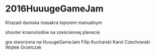 # 2016HuuugeGameJam
Khazad-dumska masakra toporem manualnym

shooter krasnolodów na sześciennej planecie

gra stworzona na HuuugeGameJam
Filip Kucharski
Karol Czechowski
Wojtek Grzelczak
